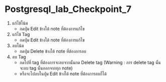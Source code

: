# Postgresql_lab_Checkpoint_7
1. แก้ไข้โน้ต
   - กดปุ่ม Edit ข้างใต้ note ที่ต้องการแก้ไข
3. แก้ไข้ Tag
   - กดปุ่ม Edit ข้างใต้ note ที่ต้องการแก้ไข
5. ลบโน้ต
   - กดปุ่ม Delete ข้างใต้ note ที่ต้องการลบ
7. ลบ Tag
   - กดไปที่ tag ที่ต้องการจะลบจากนั้นกด Delete tag (Warning : การ delete tag นั้นจะลบ tag นั้นออกจากทุก note)
   - หรือจะไปลบในปุ่ม Edit ข้างใต้ note ที่ต้องการลบก็ได้
